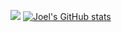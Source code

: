 <img src='https://media0.giphy.com/media/hiFrkuBweqx9i8aIc7/giphy.gif'></img>
[![Joel's GitHub stats](https://github-readme-stats.vercel.app/api?username=joel-vgw&show_icons=true&theme=tokyonight&count_private=true&include_all_commits=true )](https://github.com/joel-vgw/github-readme-stats)
